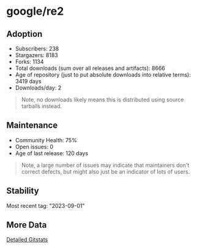 # google/re2

## Adoption

- Subscribers: 238
- Stargazers: 8183
- Forks: 1134
- Total downloads (sum over all releases and artifacts): 8666
- Age of repository (just to put absolute downloads into relative terms): 3419 days
- Downloads/day: 2

> Note, no downloads likely means this is distributed using source tarballs instead.

## Maintenance

- Community Health: 75%
- Open issues: 0
- Age of last release: 120 days

> Note, a large number of issues may indicate that maintainers don't correct defects, but might also
> just be an indicator of lots of users.

## Stability

Most recent tag: "2023-09-01"

## More Data

[Detailed Gitstats](/bazel-catalog/gitstats/google/re2)

